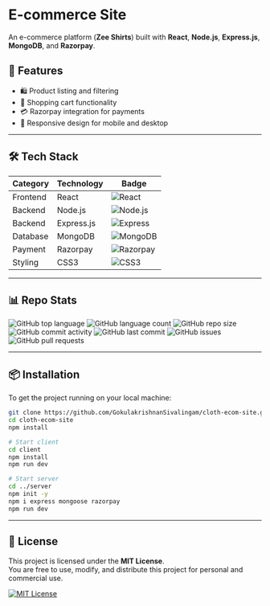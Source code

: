 # E-commerce Site

An e-commerce platform (**Zee Shirts**) built with **React**, **Node.js**, **Express.js**, **MongoDB**, and **Razorpay**.

## 🚀 Features

- 🛍️ Product listing and filtering  
- 🛒 Shopping cart functionality  
- 💳 Razorpay integration for payments  
- 📱 Responsive design for mobile and desktop  

---

## 🛠️ Tech Stack

| Category       | Technology     | Badge                                                                 |
|----------------|----------------|------------------------------------------------------------------------|
| Frontend       | React          | ![React](https://img.shields.io/badge/React-2023-blue?logo=react)      |
| Backend        | Node.js        | ![Node.js](https://img.shields.io/badge/Node.js-2023-green?logo=node.js) |
| Backend        | Express.js     | ![Express](https://img.shields.io/badge/Express.js-Framework-lightgrey?logo=express) |
| Database       | MongoDB        | ![MongoDB](https://img.shields.io/badge/MongoDB-NoSQL-brightgreen?logo=mongodb) |
| Payment        | Razorpay       | ![Razorpay](https://img.shields.io/badge/Razorpay-API-blue?logo=razorpay) |
| Styling        | CSS3           | ![CSS3](https://img.shields.io/badge/CSS3-Styling-blue?logo=css3)      |

---

## 📊 Repo Stats

![GitHub top language](https://img.shields.io/github/languages/top/GokulakrishnanSivalingam/cloth-ecom-site)
![GitHub language count](https://img.shields.io/github/languages/count/GokulakrishnanSivalingam/cloth-ecom-site)
![GitHub repo size](https://img.shields.io/github/repo-size/GokulakrishnanSivalingam/cloth-ecom-site)
![GitHub commit activity](https://img.shields.io/github/commit-activity/m/GokulakrishnanSivalingam/cloth-ecom-site)
![GitHub last commit](https://img.shields.io/github/last-commit/GokulakrishnanSivalingam/cloth-ecom-site)
![GitHub issues](https://img.shields.io/github/issues/GokulakrishnanSivalingam/cloth-ecom-site)
![GitHub pull requests](https://img.shields.io/github/issues-pr/GokulakrishnanSivalingam/cloth-ecom-site)

---

## 📦 Installation

To get the project running on your local machine:

```bash
git clone https://github.com/GokulakrishnanSivalingam/cloth-ecom-site.git
cd cloth-ecom-site
npm install

# Start client
cd client
npm install
npm run dev

# Start server
cd ../server
npm init -y
npm i express mongoose razorpay 
npm run dev
```

---

## 📄 License

This project is licensed under the **MIT License**.  
You are free to use, modify, and distribute this project for personal and commercial use.

[![MIT License](https://img.shields.io/badge/License-MIT-blue.svg)](https://opensource.org/licenses/MIT)
